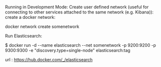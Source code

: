 Running in Development Mode:
Create user defined network (useful for connecting to other services attached to the same network (e.g. Kibana)):
create a docker network: 

docker network create somenetwork

Run Elasticsearch:

$ docker run -d --name elasticsearch --net somenetwork -p 9200:9200 -p 9300:9300 -e "discovery.type=single-node" elasticsearch:tag

url :  https://hub.docker.com/_/elasticsearch